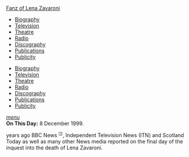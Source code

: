 <!DOCTYPE html>
<html>
<head>
<!-- Meta Tags properties-->
<meta property="og:title" content="On This Day - 8 December 1999" />
<meta property="og:description" content="BBC News, Independent Television News (ITN) and Scotland Today as well as many other News media reported on the final day of the inquest into the death of Lena Zavaroni." />

<!-- Meta Tags names-->
<meta name="title" content="On This Day - 8 December 1999" />
<meta name="description" content="BBC News, Independent Television News (ITN) and Scotland Today as well as many other News media reported on the final day of the inquest into the death of Lena Zavaroni." />
<meta name="viewport" content="width=device-width, initial-scale=1" />

<!-- Twitter Card Meta Tags-->
<meta name="twitter:card" content="summary" />

<meta http-equiv="Content-Type" content="text/html; charset=UTF-8"/>

<!-- CSS-->
<link rel="stylesheet" href="https://cdnjs.cloudflare.com/ajax/libs/font-awesome/4.7.0/css/font-awesome.min.css"/>
<link href="https://fonts.googleapis.com/icon?family=Material+Icons" rel="stylesheet"/>
<link href="/css/materialize.css" type="text/css" rel="stylesheet" media="screen,projection"/>
<link href="/css/style.css" type="text/css" rel="stylesheet" media="screen,projection"/>

<title>On This Day - 8 December 1999</title>
</head>

<body>
<nav>
<div class="nav-wrapper container" style="width:100%">
<a id="logo-container" href="/index.html" class="brand-logo truncate">Fanz of Lena Zavaroni</a>
<ul class="right hide-on-med-and-down">
<li><a href="/biography/biography.html"><i class="fa fa-female"></i> Biography</a></li>
<li><a href="/television/television.html"><i class="fa fa-television"></i> Television</a></li>
<li><a href="/theatre/theatre.html"><i class="fa fa-institution"></i> Theatre</a></li>
<li><a href="/radio/radio.html"><i class="fa fa-microphone"></i> Radio</a></li>
<li><a href="/discography/discography.html"><i class="fa fa-music"></i> Discography</a></li>
<li><a href="/publications/publications.html"><i class="fa fa-newspaper-o"></i> Publications</a></li>
<li><a href="/publicity/publicity.html"><i class="fa fa-photo"></i> Publicity</a></li>

</ul>

<ul id="nav-mobile" class="side-nav">
<li><a href="/biography/biography.html"><i class="fa fa-female"></i> Biography</a></li>
<li><a href="/television/television.html"><i class="fa fa-television"></i> Television</a></li>
<li><a href="/theatre/theatre.html"><i class="fa fa-institution"></i> Theatre</a></li>
<li><a href="/radio/radio.html"><i class="fa fa-microphone"></i> Radio</a></li>
<li><a href="/discography/discography.html"><i class="fa fa-music"></i> Discography</a></li>
<li><a href="/publications/publications.html"><i class="fa fa-newspaper-o"></i> Publications</a></li>
<li><a href="/publicity/publicity.html"><i class="fa fa-photo"></i> Publicity</a></li>

</ul>
<a href="#" data-activates="nav-mobile" class="button-collapse"><i class="material-icons">menu</i></a>
</div>
</nav>

<main class="Main-Default">
<article>
<div class="row">
<div class="col s12">
<div class="card hoverable  Card-Default">
<div class="card-content">
<span class="card-title"><strong>On This Day:</strong> 8 December 1999.</span>
<p class="flow-text"><span id="age1"></span> years ago BBC News <sup><small>[<a href="http://news.bbc.co.uk/1/hi/wales/554625.stm">1</a>]</small></sup>, Independent Television News (ITN) and Scotland Today as well as many other News media reported on the final day of the inquest into the death of Lena Zavaroni.</p>
</div></div></div></div>
</article>
</main>
<style>
.card.small {height:400px;}
</style>
<!-- Script for calculating number of years ago -->
<script>
var dob = '19991208';
var year = Number(dob.substr(0, 4));
var month = Number(dob.substr(4, 2)) - 1;
var day = Number(dob.substr(6, 2));
var today = new Date();
var age1 = today.getFullYear() - year;
if (today.getMonth() < month || (today.getMonth() == month && today.getDate() < day)) {
age1--;
}
document.getElementById("age1").innerHTML=age1;
</script>
<!-- Scripts -->
<script src="https://code.jquery.com/jquery-2.1.1.min.js"></script>
<script src="/materialize/js/materialize.min.js"></script>
<script src="/materialize/js/init.js"></script>
</body>
</html>
